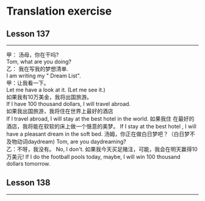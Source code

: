 # Translation  exercise

## Lesson 137

***
 甲： 汤母，你在干吗?  
Tom, what are you doing?  
乙： 我在写我的梦想清单.  
I am writing my " Dream List".  
甲：让我看一下。  
Let me have a  look at  it. (Let me see it.)  
如果我有10万美金，我将出国旅游。  
If I have 100 thousand dollars, I will travel abroad.  
如果我出国旅游，我将住在世界上最好的酒店  
If I travel abroad, I will stay at the best hotel in the world.
如果我住 在最好的酒店，我将能在软软的床上做一个惬意的美梦。
If I stay at the best hotel , I will have a pleasant dream in the soft bed.
汤姆，你正在做白日梦吧？（白日梦不及物动词daydream)
Tom, are you daydreaming?  
乙：不呀，我没有。
        No, I don't.
如果我今天买足赌注，可能，我会在明天赢得10万美元!
If I do the football pools today, maybe, I will win 100 thousand dollars  tomorrow.

## Lesson 138

***
